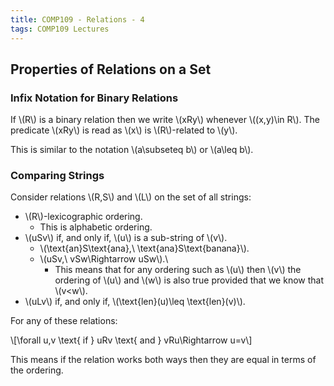 ```yaml
---
title: COMP109 - Relations - 4
tags: COMP109 Lectures
---
```

## Properties of Relations on a Set
### Infix Notation for Binary Relations
If \\(R\\) is a binary relation then we write \\(xRy\\) whenever \\((x,y)\\in R\\). The predicate \\(xRy\\) is read as \\(x\\) is \\(R\\)-related to \\(y\\).

This is similar to the notation \\(a\\subseteq b\\) or \\(a\\leq b\\). 

### Comparing Strings
Consider relations \\(R,S\\) and \\(L\\) on the set of all strings:

* \\(R\\)-lexicographic ordering.
	* This is alphabetic ordering.
* \\(uSv\\) if, and only if, \\(u\\) is a sub-string of \\(v\\).
	* \\(\\text{an}S\\text{ana},\\ \\text{ana}S\\text{banana}\\).
	* \\(uSv,\\ vSw\\Rightarrow uSw\\).\\
		* This means that for any ordering such as \\(u\\) then \\(v\\) the ordering of \\(u\\) and \\(w\\) is also true provided that we know that \\(v<w\\).
* \\(uLv\\) if, and only if, \\(\\text{len}(u)\\leq \\text{len}(v)\\).

For any of these relations:

\\[\\forall u,v \\text{ if } uRv \\text{ and } vRu\\Rightarrow u=v\\]

This means if the relation works both ways then they are equal in terms of the ordering.
